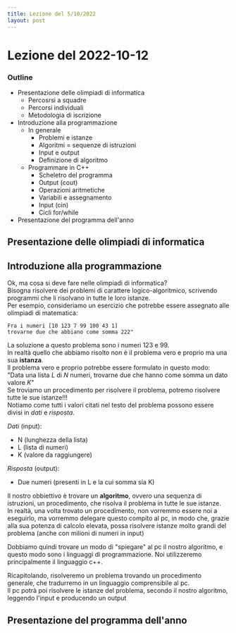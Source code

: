 ```yaml
---
title: Lezione del 5/10/2022
layout: post
---
```

# Lezione del 2022-10-12

### Outline
- Presentazione delle olimpiadi di informatica
	- Percosrsi a squadre
	- Percorsi individuali
	- Metodologia di iscrizione
- Introduzione alla programmazione
	- In generale
		- Problemi e istanze
		- Algoritmi = sequenze di istruzioni
		- Input e output
		- Definizione di algoritmo
	- Programmare in C++
		- Scheletro del programma
		- Output (cout)
		- Operazioni aritmetiche
		- Variabili e assegnamento
		- Input (cin)
		- Cicli for/while
- Presentazione del programma dell'anno

## Presentazione delle olimpiadi di informatica

## Introduzione alla programmazione
Ok, ma cosa si deve fare nelle olimpiadi di informatica?  
Bisogna risolvere dei problemi di carattere logico-algoritmico, scrivendo programmi che li risolvano in tutte le loro istanze.  
Per esempio, consideriamo un esercizio che potrebbe essere assegnato alle olimpiadi di matematica:  

	Fra i numeri [10 123 7 99 100 43 1]  
	trovarne due che abbiano come somma 222"  
	
La soluzione a questo problema sono i numeri 123 e 99.  
In realtà quello che abbiamo risolto non è il problema vero e proprio ma una sua **istanza**.  
Il problema vero e proprio potrebbe essere formulato in questo modo:  
	"Data una lista *L* di *N* numeri, trovarne due che hanno come somma un dato valore *K*"  
Se troviamo un procedimento per risolvere il problema, potremo risolvere tutte le sue istanze!!!  
Notiamo come tutti i valori citati nel testo del problema possono essere divisi in *dati* e *risposta*.  

_Dati_ (input):
- N (lunghezza della lista)
- L (lista di numeri)
- K (valore da raggiungere)

_Risposta_ (output):
- Due numeri (presenti in L e la cui somma sia K)	

Il nostro obbiettivo è trovare un **algoritmo**, ovvero una sequenza di istruzioni, un procedimento, che risolva il problema in tutte le sue istanze.  
In realtà, una volta trovato un procedimento, non vorremmo essere noi a eseguirlo, ma vorremmo delegare questo compito al pc, in modo che, grazie alla sua potenza di calcolo elevata, possa risolvere istanze molto grandi del problema (anche con milioni di numeri in input)  

Dobbiamo quindi trovare un modo di "spiegare" al pc il nostro algoritmo, e questo modo sono i linguaggi di programmazione.
Noi utilizzeremo principalmente il linguaggio c++.

Ricapitolando, risolveremo un problema trovando un procedimento generale, che tradurremo in un linguaggio comprensibile al pc.  
Il pc potrà poi risolvere le istanze del problema, secondo il nostro algoritmo, leggendo l'input e producendo un output

## Presentazione del programma dell'anno